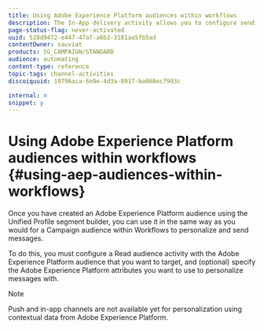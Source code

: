 ```yaml
---
title: Using Adobe Experience Platform audiences within workflows
description: The In-App delivery activity allows you to configure sending an In-App message within a workflow.
page-status-flag: never-activated
uuid: 528d9472-e447-47af-a6b2-3181aa5fb5ad
contentOwner: sauviat
products: SG_CAMPAIGN/STANDARD
audience: automating
content-type: reference
topic-tags: channel-activities
discoiquuid: 19796aca-6e9e-4d3a-8917-ba660ec7993c

internal: n
snippet: y
---
```


# Using Adobe Experience Platform audiences within workflows {#using-aep-audiences-within-workflows}

Once you have created an Adobe Experience Platform audience using the Unified Profile segment builder, you can use it in the same way as you would for a Campaign audience within Workflows to personalize and send messages.

To do this, you must configure a Read audience activity with the Adobe Experience Platform audience that you want to target, and (optional) specify the Adobe Experience Platform attributes you want to use to personalize messages with.

>[!NOTE]
>
>Push and in-app channels are not available yet for personalization using contextual data from Adobe Experience Platform.
